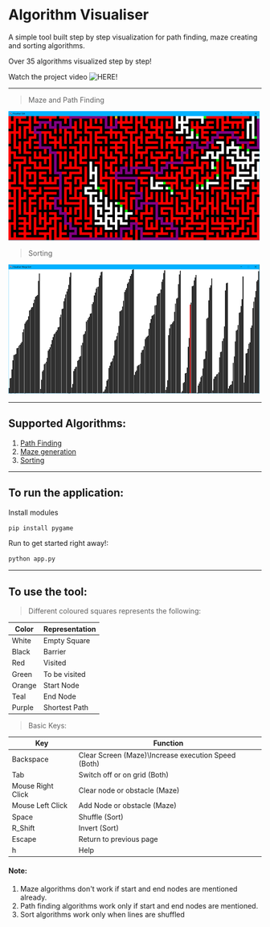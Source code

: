 # Algorithm Visualiser

A simple tool built step by step visualization for path finding, maze creating and sorting algorithms. 

Over 35 algorithms visualized step by step! 

Watch the project video ![HERE!](https://www.youtube.com/watch?v=TU1FtI5hDPM)

---

> Maze and Path Finding

![Example](Fonts/Example1.png "Maze and Path Finding")

>Sorting

![Example](Fonts/Example2.png "Sorting")

---

## Supported Algorithms:

1) [Path Finding](Algorithms/algorithms.md)
1) [Maze generation](Algorithms/algorithms.md)
1) [Sorting](Sorts/algorithms.md)

---
## To run the application:

Install modules
```bash
pip install pygame
```

Run to get started right away!:
```bash
python app.py
```

---
## To use the tool:
> Different coloured squares represents the following:

|  Color 	|   Representation	|  
|---	|---	|
|   White	|  Empty Square 	|
|   Black	| Barrier  	|
|   Red	|   Visited	|
|   Green	|  To be visited 	|
|   Orange	|   Start Node	|
|   Teal	|   End Node	|
|   Purple	|   Shortest Path	|

> Basic Keys:

|   Key	|   Function	|
|---	|---	|
| Backspace  	|  Clear Screen (Maze)\Increase execution Speed (Both) 	|
|   Tab	|  Switch off or on grid (Both) 	|
|   Mouse Right Click	|   Clear node or obstacle (Maze)	|
|   Mouse Left Click	|   Add Node or obstacle (Maze)	|
|   Space	|  Shuffle (Sort)	|
|   R_Shift	| Invert (Sort) 	|
|   Escape	|  Return to previous page	|
|   h	|  Help	|

#### Note:
1) Maze algorithms don't work if start and end nodes are mentioned already.
2) Path finding algorithms work only if start and end nodes are mentioned.
3) Sort algorithms work only when lines are shuffled 